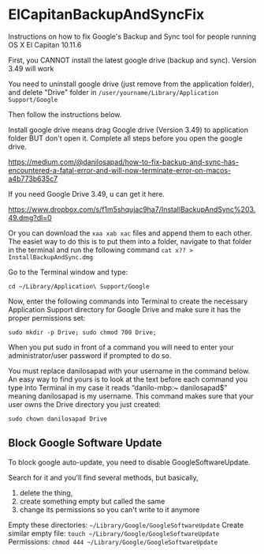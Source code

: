 # ElCapitanBackupAndSyncFix

Instructions on how to fix Google's Backup and Sync tool for people running OS X El Capitan 10.11.6

First, you CANNOT install the latest google drive (backup and sync). Version 3.49 will work 

You need to uninstall google drive (just remove from the application folder), and delete "Drive" folder in `/user/yourname/Library/Application Support/Google`

Then follow the instructions below. 

Install google drive means drag Google drive (Version 3.49) to application folder BUT don't open it. Complete all steps before you open the google drive. 

https://medium.com/@danilosapad/how-to-fix-backup-and-sync-has-encountered-a-fatal-error-and-will-now-terminate-error-on-macos-a4b773b635c7

If you need Google Drive 3.49, u can get it here.

https://www.dropbox.com/s/f1m5shqujac9ha7/InstallBackupAndSync%203.49.dmg?dl=0

Or you can download the `xaa xab xac` files and append them to each other.  The easiet way to do this is to put them into a folder, navigate to that folder in the terminal and run the following command `cat x?? > InstallBackupAndSync.dmg`

Go to the Terminal window and type:

`cd ~/Library/Application\ Support/Google`

Now, enter the following commands into Terminal to create the necessary Application Support directory for Google Drive and make sure it has the proper permissions set:

`sudo mkdir -p Drive; sudo chmod 700 Drive;`

When you put sudo in front of a command you will need to enter your administrator/user password if prompted to do so.

You must replace danilosapad with your username in the command below. An easy way to find yours is to look at the text before each command you type into Terminal in my case it reads “danilo-mbp:~ danilosapad$” meaning danilosapad is my username. This command makes sure that your user owns the Drive directory you just created:

`sudo chown danilosapad Drive`

## Block Google Software Update

To block google auto-update, you need to disable GoogleSoftwareUpdate.

Search for it and you'll find several methods, but basically,

1) delete the thing,
2) create something empty but called the same
3) change its permissions so you can't write to it anymore

Empty these directories:       `~/Library/Google/GoogleSoftwareUpdate`
Create similar empty file:     `touch ~/Library/Google/GoogleSoftwareUpdate`
Permissions:                   `chmod 444 ~/Library/Google/GoogleSoftwareUpdate`


